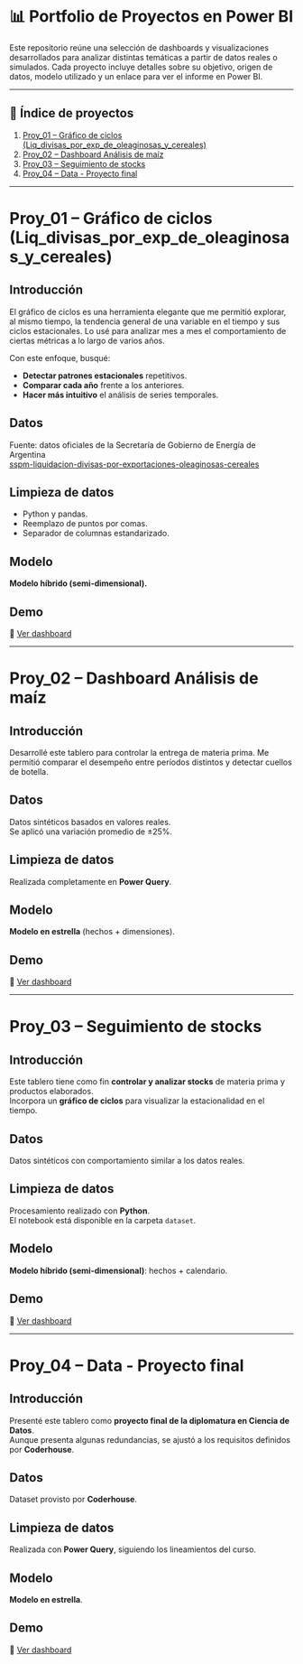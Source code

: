 # 📊 Portfolio de Proyectos en Power BI

Este repositorio reúne una selección de dashboards y visualizaciones desarrollados para analizar distintas temáticas a partir de datos reales o simulados. Cada proyecto incluye detalles sobre su objetivo, origen de datos, modelo utilizado y un enlace para ver el informe en Power BI.

---

## 📌 Índice de proyectos

1. [Proy_01 – Gráfico de ciclos (Liq_divisas_por_exp_de_oleaginosas_y_cereales)](#proy_01--gráfico-de-ciclos-liq_divisas_por_exp_de_oleaginosas_y_cereales)
2. [Proy_02 – Dashboard Análisis de maíz](#proy_02--dashboard-análisis-de-maíz)
3. [Proy_03 – Seguimiento de stocks](#proy_03--seguimiento-de-stocks)
4. [Proy_04 – Data - Proyecto final](#proy_04--data---proyecto-final)

---

# Proy_01 – Gráfico de ciclos (Liq_divisas_por_exp_de_oleaginosas_y_cereales)

## Introducción
El gráfico de ciclos es una herramienta elegante que me permitió explorar, al mismo tiempo, la tendencia general de una variable en el tiempo y sus ciclos estacionales. Lo usé para analizar mes a mes el comportamiento de ciertas métricas a lo largo de varios años.

Con este enfoque, busqué:

- **Detectar patrones estacionales** repetitivos.
- **Comparar cada año** frente a los anteriores.
- **Hacer más intuitivo** el análisis de series temporales.

## Datos
Fuente: datos oficiales de la Secretaría de Gobierno de Energía de Argentina  
[sspm-liquidacion-divisas-por-exportaciones-oleaginosas-cereales](https://datos.gob.ar/dataset/sspm-liquidacion-divisas-por-exportaciones-oleaginosas-cereales/archivo/sspm_349.2)

## Limpieza de datos
- Python y pandas.
- Reemplazo de puntos por comas.
- Separador de columnas estandarizado.

## Modelo
**Modelo híbrido (semi-dimensional).**

## Demo  
🔗 [Ver dashboard](https://app.powerbi.com/view?r=eyJrIjoiOWVlNWY0NDAtNmQyZS00Y2Y2LWI5MzEtZmQzOTliYTVmNzk0IiwidCI6IjkxZjVjYjg5LTUyZmUtNDdhYi05MDVmLTRlMzU4ODZmNWE1NyIsImMiOjR9)

---

# Proy_02 – Dashboard Análisis de maíz

## Introducción
Desarrollé este tablero para controlar la entrega de materia prima. Me permitió comparar el desempeño entre períodos distintos y detectar cuellos de botella.

## Datos
Datos sintéticos basados en valores reales.  
Se aplicó una variación promedio de ±25%.

## Limpieza de datos
Realizada completamente en **Power Query**.

## Modelo
**Modelo en estrella** (hechos + dimensiones).

## Demo  
🔗 [Ver dashboard](https://app.powerbi.com/view?r=eyJrIjoiYWRmZDFhNjQtMjIwZS00YzY2LWExZWItMjBlMGUyZTdmYWI3IiwidCI6IjkxZjVjYjg5LTUyZmUtNDdhYi05MDVmLTRlMzU4ODZmNWE1NyIsImMiOjR9)

---

# Proy_03 – Seguimiento de stocks

## Introducción
Este tablero tiene como fin **controlar y analizar stocks** de materia prima y productos elaborados.  
Incorpora un **gráfico de ciclos** para visualizar la estacionalidad en el tiempo.

## Datos
Datos sintéticos con comportamiento similar a los datos reales.

## Limpieza de datos
Procesamiento realizado con **Python**.  
El notebook está disponible en la carpeta `dataset`.

## Modelo
**Modelo híbrido (semi-dimensional)**: hechos + calendario.

## Demo  
🔗 [Ver dashboard](https://app.powerbi.com/view?r=eyJrIjoiMDM0MTQ3YTEtOWQ3Ni00ODk5LWFjMDgtYjYwYWU3YzE4NTQ5IiwidCI6IjkxZjVjYjg5LTUyZmUtNDdhYi05MDVmLTRlMzU4ODZmNWE1NyIsImMiOjR9)

---

# Proy_04 – Data - Proyecto final

## Introducción
Presenté este tablero como **proyecto final de la diplomatura en Ciencia de Datos**.  
Aunque presenta algunas redundancias, se ajustó a los requisitos definidos por **Coderhouse**.

## Datos
Dataset provisto por **Coderhouse**.

## Limpieza de datos
Realizada con **Power Query**, siguiendo los lineamientos del curso.

## Modelo
**Modelo en estrella**.

## Demo  
🔗 [Ver dashboard](https://app.powerbi.com/view?r=eyJrIjoiNjkxMTZmOGEtMzJhNi00OGRlLTg3OGEtMGU1YzJmNDc0OTE1IiwidCI6IjkxZjVjYjg5LTUyZmUtNDdhYi05MDVmLTRlMzU4ODZmNWE1NyIsImMiOjR9)